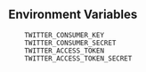 
## Environment Variables

```shell 
    TWITTER_CONSUMER_KEY
    TWITTER_CONSUMER_SECRET
    TWITTER_ACCESS_TOKEN
    TWITTER_ACCESS_TOKEN_SECRET   
```
